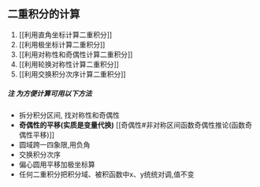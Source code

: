 ## 二重积分的计算

1. [[利用直角坐标计算二重积分]]
2. [[利用极坐标计算二重积分]]
3. [[利用对称性和奇偶性计算二重积分]]
4. [[利用轮换对称性计算二重积分]]
5. [[利用交换积分次序计算二重积分]]

##### 注 为方便计算可用以下方法

- 拆分积分区间, 找对称性和奇偶性
- **奇偶性的平移(实质是变量代换)** [[奇偶性#非对称区间函数奇偶性推论(函数奇偶性平移)]]
- 圆域跨一四象限,用负角
- 交换积分次序
- 偏心圆用平移加极坐标算
- 任何二重积分把积分域、被积函数中x、y统统对调,值不变
